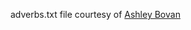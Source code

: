 adverbs.txt file courtesy of [Ashley Bovan](http://www.ashley-bovan.co.uk/words/partsofspeech.html)
